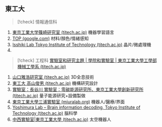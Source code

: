 ## 東工大

>[!check] 情報通信科

1. [東京工業大学篠崎研究室 (titech.ac.jp)](http://www.ts.ip.titech.ac.jp/index_j.html)
機器學習語言
1. [TOP (google.com)](https://sites.google.com/view/tokyotech-ice-nagailab/)
材料/顏色/情緒感知
1. [Isshiki Lab Tokyo Institute of Technology (titech.ac.jp)](https://www.vlsi.ict.e.titech.ac.jp/research/Home-en.html)
晶片/微處理機
1. 


>[!check] 工程科
>[實驗室和研究主題 | 學院和實驗室 | 東京工業大學工學部 機械工學系 (titech.ac.jp)](https://educ.titech.ac.jp/mech/faculty/research_lab/)

1. [山口雅浩研究室 (titech.ac.jp)](https://www.oid.ict.e.titech.ac.jp/)
3D全息技術
1. [東工大 高山俊男 (titech.ac.jp)](http://www.takayamalab.mech.e.titech.ac.jp/index.html)
機構研究設計
1. [實驗室：長谷川 實驗室：零碳能源研究所、東京工業大學創新研究所 (titech.ac.jp)](http://www.zc.iir.titech.ac.jp/~jhasegaw/about/index.html)
量子能源研究+設備製做
1. [東京工業大學三浦實驗室 (miuralab.org)](https://www.miuralab.org/top)
機器人/醫療/界面
1. [Yoshimura Lab – Brain information decoding, Tokyo Institute of Technology (titech.ac.jp)](https://www.nicep.first.iir.titech.ac.jp/ylab/)
腦科學
1. [中西實驗室|東京工業大學 (titech.ac.jp)](http://www.srobot.mech.e.titech.ac.jp/)
太空機器人